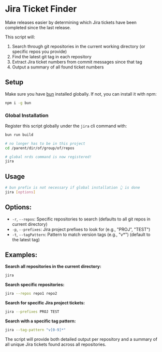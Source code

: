 # Jira Ticket Finder

Make releases easier by determining which Jira tickets have been completed since the last release.

This script will:

1. Search through git repositories in the current working directory (or specific repos you provide)
1. Find the latest git tag in each repository
1. Extract Jira ticket numbers from commit messages since that tag
1. Output a summary of all found ticket numbers

## Setup

Make sure you have [bun](https://bun.sh/docs/installation) installed globally. If not, you can install it with npm:

```bash
npm i -g bun
```

### Global Installation

Register this script globally under the `jira` cli command with:

```bash
bun run build

# no longer has to be in this project
cd /parent/dir/of/group/of/repos

# global nrds command is now registered!
jira
```

## Usage

```bash
# bun prefix is not necessary if global installation 👆 is done
jira [options]
```

## Options:

- `-r`, `--repos`: Specific repositories to search (defaults to all git repos in current directory)
- `-p`, `--prefixes`: Jira project prefixes to look for (e.g., "PROJ", "TEST")
- `-t`, `--tagPattern`: Pattern to match version tags (e.g., "v\*") (default to the latest tag)

## Examples:

**Search all repositories in the current directory:**

```bash
jira
```

**Search specific repositories:**

```bash
jira --repos repo1 repo2
```

**Search for specific Jira project tickets:**

```bash
jira --prefixes PROJ TEST
```

**Search with a specific tag pattern:**

```bash
jira --tag-pattern "v[0-9]*"
```

The script will provide both detailed output per repository and a summary of all unique Jira tickets found across all repositories.
